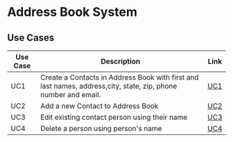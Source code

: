 # Address Book System

## Use Cases

| Use Case | Description | Link |
|----------|-------------|------|
| UC1 | Create a Contacts in Address Book with first and last names, address,city, state, zip, phone number and email. | [UC1](https://github.com/aDHIxx/AddressBookSystem/tree/UC1_Create_Contacts_With_Variables_Within_AddressBook) |
| UC2 | Add a new Contact to Address Book | [UC2](https://github.com/aDHIxx/AddressBookSystem/tree/UC2_Add_Contact_In_Address_Book) |
| UC3 | Edit existing contact person using their name | [UC3](https://github.com/aDHIxx/AddressBookSystem/tree/UC3_Edit_Existing_Contact_Using_Name) |
| UC4 | Delete a person using person's name | [UC4](https://github.com/aDHIxx/AddressBookSystem/tree/UC4_Delete_Contact_Using_Person_Name) |

